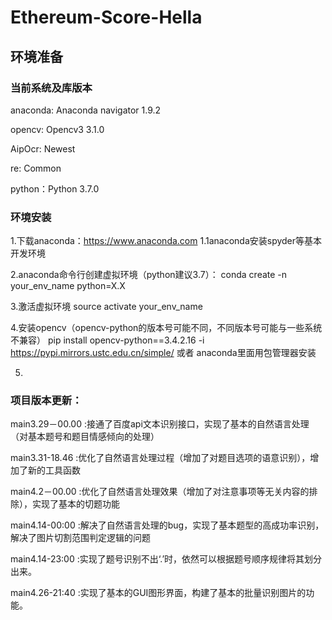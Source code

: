 # Ethereum-Score-Hella

## 环境准备

### 当前系统及库版本

anaconda: Anaconda navigator 1.9.2

opencv: Opencv3 3.1.0

AipOcr: Newest

re: Common

python：Python 3.7.0

### 环境安装
1.下载anaconda：https://www.anaconda.com
1.1anaconda安装spyder等基本开发环境

2.anaconda命令行创建虚拟环境（python建议3.7）：
conda create -n your_env_name python=X.X 

3.激活虚拟环境
source activate your_env_name

4.安装opencv（opencv-python的版本号可能不同，不同版本号可能与一些系统不兼容）
pip install opencv-python==3.4.2.16 -i https://pypi.mirrors.ustc.edu.cn/simple/
或者
anaconda里面用包管理器安装

5.

### 项目版本更新：
main3.29－00.00 :接通了百度api文本识别接口，实现了基本的自然语言处理（对基本题号和题目情感倾向的处理）

main3.31-18.46 :优化了自然语言处理过程（增加了对题目选项的语意识别），增加了新的工具函数

main4.2－00.00 :优化了自然语言处理效果（增加了对注意事项等无关内容的排除），实现了基本的切题功能

main4.14-00:00 :解决了自然语言处理的bug，实现了基本题型的高成功率识别，解决了图片切割范围判定逻辑的问题

main4.14-23:00 :实现了题号识别不出‘.’时，依然可以根据题号顺序规律将其划分出来。

main4.26-21:40 :实现了基本的GUI图形界面，构建了基本的批量识别图片的功能。

